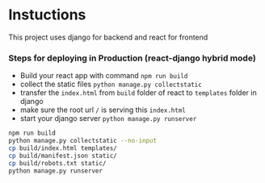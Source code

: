 # Instuctions

This project uses django for backend and react for frontend

### Steps for deploying in Production (react-django hybrid mode)
- Build your react app with command `npm run build`
- collect the static files `python manage.py collectstatic`
- transfer the `index.html` from `build` folder of react to `templates` folder in django
- make sure the root url `/` is serving this `index.html`
- start your django server `python manage.py runserver`

```bash
npm run build
python manage.py collectstatic --no-input
cp build/index.html templates/
cp build/manifest.json static/
cp build/robots.txt static/
python manage.py runserver

```

